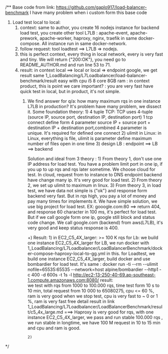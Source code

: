 /**
Base code from link: https://github.com/gaplo917/load-balancer-benchmark
I have many problem when i custom form this base code

1) Load test local to local:
   1) context: same to author, you create  16 nodejs instance for backend load test, you create other tool L7LB : apache-event, apache-prework, apache-worker, haproxy, nginx, traefik in same docker-compose. All instance run in same docker-network.
   2) follow request: tool loadtest ==> L7LB  => nodejs.
   3) this is perfect context, every thing in local network, every is very fast and tiny. We will return {"200:OK"},  you need go to README_AUTHOR.md and run line 53 to 71.
   4) result: in context local ==> local or local => endpoint google, we get result same 1_LoadBalancing/L7Loadbalancer/load-balancer-benchmark/result easy with cpu i5 8 core 8GB ram
            : in context product, this is point we care important?
            : you are very fast have quick test in local, but in product, it's not simple. 
      1) We find answer for q/a: how many maximum rqs in one instance L7LB in production?
          It's problem have many problem, we dissect it.
          Some foundation theory:
              1) 4 tuple TCP: TCP uses 4-tuple (source IP, source port, destination IP, destination port)
                 1 tcp connect define form 4 parameter source IP + source port + destination IP + destination port,combined 4 parameter is unique. It's required for defined one connect
              2) ulimit in Linux: in Linux, everything is file, ulimit is parameter define maximum number of files open in one time
              3) design LB : endpoint ==> LB  ==> backend 
           
          Solution and ideal from 3 theory :
              1) From theory 1, don't use one IP address for load test. You have a problem limit port in one ip, if you up to up rqs and rqs later sometime. We choose cloud for test. In cloud, request from to instance to DNS endpoint backend have change many ip. It's very good for load test.
              2) From theory 2, we set up ulimit to maximum in linux.
              3) From theory 3, in load test, we have data not simple is {"ok"} and response form backend very fast. But in rqs high, you pay a lot of money and pay many times for implements it. We have simple solution, we use big project for load test. EX: gooogle.com:80 ==> return 404, and response 60 character in 100 ms, it's perfect for load test. 
                 But if we call google form one ip, google still block and status code change. We call google.com (backend) from aws(L7LB), it's very good and keep status response is 400.
   
          +) Result:
             1) in EC2_C5_4X_larger: >= 100 K rqs 
               for Lb: we build one instance EC2_C5_4X_larger for LB, we run docker with 1_LoadBalancing/L7Loadbalancer/LoadBalancerBenchmark/docker-compose-haproxy-local-to-gg.yml in this.
               for Loadtest, we build  one instance EC2_C5_4X_larger, build docker and use bombardier for load test. It's same : docker run -ti --rm --ulimit nofile=65535:65535 --network=host alpine/bombardier --http1 -c 400   -d 600s -t 1s  -l http://ec2-13-250-40-69.ap-southeast-1.compute.amazonaws.com:8080/
             result:  
                we test with rqs from 1000 to 100.000 rqs, time test form 10 s to 10 min,  total request from 10 000 to 65080275, cpu <= 60 %, ram is very good
                when we stop test, cpu is very fast to ~ 0 or 1 %, ram is very fast free
                detail result in link 1_LoadBalancing/L7Loadbalancer/LoadBalancerBenchmark/result/c5_4x_large.md
             ===>    Haproxy is very good for rqs, with one instance EC2_C5_4X_larger, we pass and run stable 100.000 rqs , we run stable in longtime, we have 100 M request in 10 to 15 min and cpu and ram is good.
             
             2)
 
*/